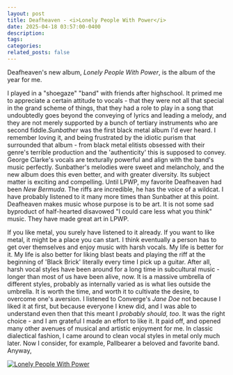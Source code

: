 ```yaml
---
layout: post
title: Deafheaven - <i>Lonely People With Power</i>
date: 2025-04-18 03:57:00-0400
description: 
tags: 
categories: 
related_posts: false
---
```


Deafheaven's new album, <i>Lonely People With Power</i>, is the album of the year for me.

I played in a "shoegaze" "band" with friends after highschool. It primed me to appreciate a certain attitude to vocals - that they were not all that special in the grand scheme of things, that they had a role to play in a song that undoubtedly goes beyond the conveying of lyrics and leading a melody, and they are not merely supported by a bunch of tertiary instruments who are second fiddle.<i>Sunbather</i> was the first black metal album I'd ever heard. I remember loving it, and being frustrated by the idiotic purism that surrounded that album - from black metal elitists obsessed with their genre's terrible production and the 'authenticity' this is supposed to convey. George Clarke's vocals are texturally powerful and align with the band's music perfectly. Sunbather's melodies were sweet and melancholy, and the new album does this even better, and with greater diversity. Its subject matter is exciting and compelling. Until LPWP, my favorite Deafheaven had been <i>New Bermuda</i>. The riffs are incredible, he has the voice of a wildcat. I have probably listened to it many more times than Sunbather at this point. Deafheaven makes music whose purpose is to be art. It is not some sad byproduct of half-hearted disavowed "I could care less what you think" music. They have made great art in LPWP.

If you like metal, you surely have listened to it already. If you want to like metal, it might be a place you can start. I think eventually a person has to get over themselves and enjoy music with harsh vocals. My life is better for it. My life is also better for liking blast beats and playing the riff at the beginning of 'Black Brick' literally every time I pick up a guitar. After all, harsh vocal styles have been around for a long time in subcultural music - longer than most of us have been alive, now. It is a massive umbrella of different styles, probably as internally varied as is what lies outside the umbrella. It is worth the time, and worth it to cultivate the desire, to overcome one's aversion. I listened to Converge's <i>Jane Doe</i> not because I liked it at first, but because everyone I knew did, and I was able to understand even then that this meant I <i>probably should, too</i>. It was the right choice - and I am grateful I made an effort to like it. It paid off, and opened many other avenues of musical and artistic enjoyment for me. In classic dialectical fashion, I came around to clean vocal styles in metal only much later. Now I consider, for example, Pallbearer a beloved and favorite band. Anyway,

[![Lonely People With Power](https://upload.wikimedia.org/wikipedia/en/3/37/Lonely_People_with_Power_Deafheaven_album_cover.jpg)](https://www.youtube.com/watch?v=qbt2B65JPEY "Winona")

<!-- <iframe width="560" height="315"
src="https://www.youtube.com/watch?v=ibgIyLR2ZGs" 
frameborder="0" 
allow="accelerometer; autoplay; encrypted-media; gyroscope; picture-in-picture" 
allowfullscreen></iframe> -->

